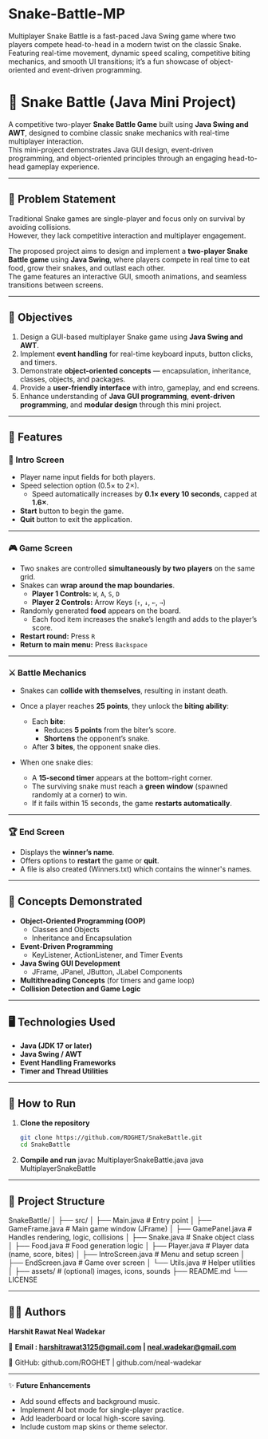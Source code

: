 # Snake-Battle-MP
Multiplayer Snake Battle is a fast-paced Java Swing game where two players compete head-to-head in a modern twist on the classic Snake. Featuring real-time movement, dynamic speed scaling, competitive biting mechanics, and smooth UI transitions; it’s a fun showcase of object-oriented and event-driven programming.

# 🐍 Snake Battle (Java Mini Project)

A competitive two-player **Snake Battle Game** built using **Java Swing and AWT**, designed to combine classic snake mechanics with real-time multiplayer interaction.  
This mini-project demonstrates Java GUI design, event-driven programming, and object-oriented principles through an engaging head-to-head gameplay experience.

---

## 🎯 Problem Statement
Traditional Snake games are single-player and focus only on survival by avoiding collisions.  
However, they lack competitive interaction and multiplayer engagement.  

The proposed project aims to design and implement a **two-player Snake Battle game** using **Java Swing**, where players compete in real time to eat food, grow their snakes, and outlast each other.  
The game features an interactive GUI, smooth animations, and seamless transitions between screens.

---

## 🎯 Objectives
1. Design a GUI-based multiplayer Snake game using **Java Swing and AWT**.  
2. Implement **event handling** for real-time keyboard inputs, button clicks, and timers.  
3. Demonstrate **object-oriented concepts** — encapsulation, inheritance, classes, objects, and packages.  
4. Provide a **user-friendly interface** with intro, gameplay, and end screens.  
5. Enhance understanding of **Java GUI programming**, **event-driven programming**, and **modular design** through this mini project.

---

## 🧩 Features

### 🏁 Intro Screen
- Player name input fields for both players.  
- Speed selection option (0.5× to 2×).  
  - Speed automatically increases by **0.1× every 10 seconds**, capped at **1.6×**.  
- **Start** button to begin the game.  
- **Quit** button to exit the application.

---

### 🎮 Game Screen
- Two snakes are controlled **simultaneously by two players** on the same grid.  
- Snakes can **wrap around the map boundaries**.  
  - **Player 1 Controls:** `W`, `A`, `S`, `D`  
  - **Player 2 Controls:** Arrow Keys (`↑`, `↓`, `←`, `→`)
- Randomly generated **food** appears on the board.  
  - Each food item increases the snake’s length and adds to the player’s score.  
- **Restart round:** Press `R`  
- **Return to main menu:** Press `Backspace`  

---

### ⚔️ Battle Mechanics
- Snakes can **collide with themselves**, resulting in instant death.  
- Once a player reaches **25 points**, they unlock the **biting ability**:
  - Each **bite**:
    - Reduces **5 points** from the biter’s score.  
    - **Shortens** the opponent’s snake.  
  - After **3 bites**, the opponent snake dies.  

- When one snake dies:
  - A **15-second timer** appears at the bottom-right corner.  
  - The surviving snake must reach a **green window** (spawned randomly at a corner) to win.  
  - If it fails within 15 seconds, the game **restarts automatically**.

---

### 🏆 End Screen
- Displays the **winner’s name**.  
- Offers options to **restart** the game or **quit**.
- A file is also created (Winners.txt) which contains the winner's names.  

---

## 🧠 Concepts Demonstrated
- **Object-Oriented Programming (OOP)**  
  - Classes and Objects  
  - Inheritance and Encapsulation  
- **Event-Driven Programming**  
  - KeyListener, ActionListener, and Timer Events  
- **Java Swing GUI Development**  
  - JFrame, JPanel, JButton, JLabel Components  
- **Multithreading Concepts** (for timers and game loop)
- **Collision Detection and Game Logic**

---

## 🖥️ Technologies Used
- **Java (JDK 17 or later)**
- **Java Swing / AWT**
- **Event Handling Frameworks**
- **Timer and Thread Utilities**

---

## 🧰 How to Run

1. **Clone the repository**
   ```bash
   git clone https://github.com/ROGHET/SnakeBattle.git
   cd SnakeBattle
2. **Compile and run**
javac MultiplayerSnakeBattle.java
java MultiplayerSnakeBattle

---

## 📂 Project Structure

SnakeBattle/
│
├── src/
│   ├── Main.java                # Entry point
│   ├── GameFrame.java           # Main game window (JFrame)
│   ├── GamePanel.java           # Handles rendering, logic, collisions
│   ├── Snake.java               # Snake object class
│   ├── Food.java                # Food generation logic
│   ├── Player.java              # Player data (name, score, bites)
│   ├── IntroScreen.java         # Menu and setup screen
│   ├── EndScreen.java           # Game over screen
│   └── Utils.java               # Helper utilities
│
├── assets/                      # (optional) images, icons, sounds
├── README.md
└── LICENSE

---

## 👨‍💻 Authors
**Harshit Rawat
Neal Wadekar**

📧 **Email : harshitrawat3125@gmail.com
 | neal.wadekar@gmail.com**

💼 GitHub: github.com/ROGHET
 | github.com/neal-wadekar
 
---

✨ **Future Enhancements**
- Add sound effects and background music.
- Implement AI bot mode for single-player practice.
- Add leaderboard or local high-score saving.
- Include custom map skins or theme selector.
